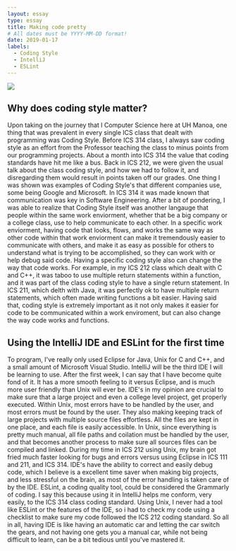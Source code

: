 ```yaml
---
layout: essay
type: essay
title: Making code pretty
# All dates must be YYYY-MM-DD format!
date: 2019-01-17
labels:
  - Coding Style
  - IntelliJ
  - ESLint
---
```


<img class="ui medium right floated rounded image" src="../images/k.png">

## Why does coding style matter?

Upon taking on the journey that I Computer Science here at UH Manoa, one thing that was prevalent in every single ICS class that dealt with programming was Coding Style.  Before ICS 314 class, I always saw coding style as an effort from the Professor teaching the class to minus points from our programming projects.  About a month into ICS 314 the value that coding standards have hit me like a bus.  Back in ICS 212, we were given the usual talk about the class coding style, and how we had to follow it, and disregarding them would result in points taken off our grades.  One thing I was shown was examples of Coding Style's that different companies use, some being Google and Microsoft.  In ICS 314 it was made known that communication was key in Software Engineering.  After a bit of pondering, I was able to realize that Coding Style itself was another langauge that people within the same work enviorment, whether that be a big company or a college class, use to help communicate to each other.  In a specific work enviorment, having code that looks, flows, and works the same way as other code within that work enviorment can make it tremendously easier to communicate with others, and make it as easy as possible for others to understand what is trying to be accomplished, so they can work with or help debug said code.  Having a specific coding style also can change the way that code works.  For example, in my ICS 212 class which dealt with C and C++, it was taboo to use multiple return statements within a function, and it was part of the class coding style to have a single return statement.  In ICS 211, which delth with Java, it was perfectly ok to have multiple return statements, which often made writing functions a bit easier.  Having said that, coding style is extremely important as it not only makes it easier for code to be communicated within a work enviroment, but can also change the way code works and functions.

## Using the IntelliJ IDE and ESLint for the first time

To program, I've really only used Eclipse for Java, Unix for C and C++, and a small amount of Microsoft Visual Studio.  IntelliJ will be the third IDE I will be learning to use.  After the first week, I can say that I have become quite fond of it.  It has a more smooth feeling to it versus Eclipse, and is much more user friendly than Unix will ever be.  IDE's in my opinion are crucial to make sure that a large project and even a college level project, get properly executed.  Within Unix, most errors have to be handled by the user, and most errors must be found by the user.  They also making keeping track of large projects with multiple source files effortless.  All the files are kept in one place, and each file is easily accessible.  In Unix, since everything is pretty much manual, all file paths and coilation must be handled by the user, and that becomes another process to make sure all sources files can be compiled and linked.   During my time in ICS 212 using Unix, my brain got fried much faster looking for bugs and errors versus using Eclipse in ICS 111 and 211, and ICS 314. IDE's have the ability to correct and easily debug code, which I believe is a excellent time saver when making big projects, and less stressful on the brain, as most of the error handling is taken care of by the IDE.  ESLint, a coding quality tool, could be considered the Grammarly of coding.  I say this because using it in IntelliJ helps me conform, very easily, to the ICS 314 class coding standard.  Using Unix, I never had a tool like ESLint or the features of the IDE, so i had to check my code using a checklist to make sure my code followed the ICS 212 coding standard.  So all in all, having IDE is like having an automatic car and letting the car switch the gears, and not having one gets you a manual car, while not being difficult to learn, can be a bit tedious until you've mastered it.
